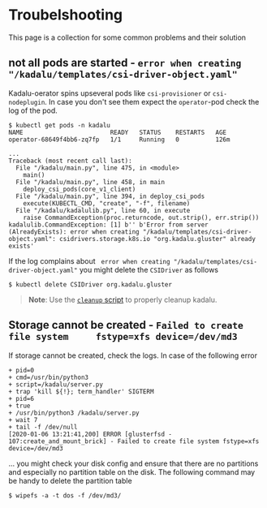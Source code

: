 # Troubelshooting

This page is a collection for some common problems and their solution

## not all pods are started - `error when creating "/kadalu/templates/csi-driver-object.yaml"`

Kadalu-oerator spins upseveral pods like `csi-provisioner` or `csi-nodeplugin`. In case you don't see them expect the `operator`-pod check the log of the pod.

```console
$ kubectl get pods -n kadalu
NAME                        READY   STATUS    RESTARTS   AGE
operator-68649f4bb6-zq7fp   1/1     Running   0          126m
```

```
...
Traceback (most recent call last):
  File "/kadalu/main.py", line 475, in <module>
    main()
  File "/kadalu/main.py", line 458, in main
    deploy_csi_pods(core_v1_client)
  File "/kadalu/main.py", line 394, in deploy_csi_pods
    execute(KUBECTL_CMD, "create", "-f", filename)
  File "/kadalu/kadalulib.py", line 60, in execute
    raise CommandException(proc.returncode, out.strip(), err.strip())
kadalulib.CommandException: [1] b'' b'Error from server (AlreadyExists): error when creating "/kadalu/templates/csi-driver-object.yaml": csidrivers.storage.k8s.io "org.kadalu.gluster" already exists'
```

If the log complains about ` error when creating "/kadalu/templates/csi-driver-object.yaml"` you might delete the `CSIDriver` as follows

```console
$ kubectl delete CSIDriver org.kadalu.gluster
```

> **Note**: Use the [`cleanup` script](../extras/scripts/cleanup) to properly cleanup kadalu.

## Storage cannot be created - `Failed to create file system	 fstype=xfs device=/dev/md3`

If storage cannot be created, check the logs. In case of the following error

```
+ pid=0
+ cmd=/usr/bin/python3
+ script=/kadalu/server.py
+ trap 'kill ${!}; term_handler' SIGTERM
+ pid=6
+ true
+ /usr/bin/python3 /kadalu/server.py
+ wait 7
+ tail -f /dev/null
[2020-01-06 13:21:41,200] ERROR [glusterfsd - 107:create_and_mount_brick] - Failed to create file system fstype=xfs device=/dev/md3
```

... you might check your disk config and ensure that there are no partitions and especially no partition table on the disk. The following command may be handy to delete the partition table

```console
$ wipefs -a -t dos -f /dev/md3/
```
